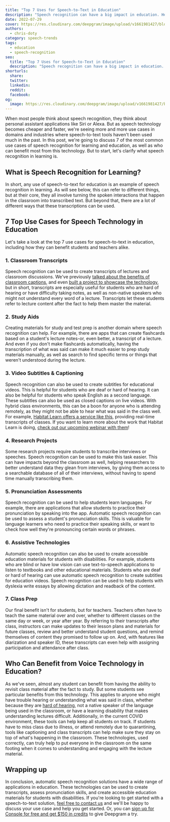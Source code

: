 ```yaml
---
title: "Top 7 Uses for Speech-to-Text in Education"
description: "Speech recognition can have a big impact in education. Here are 7 of the top use cases."
date: 2022-07-29
cover: https://res.cloudinary.com/deepgram/image/upload/v1661981427/blog/top-7-uses-speech-to-text-education/use-cases-for-speech-recognition-in-education-thum.png
authors:
  - chris-doty
category: speech-trends
tags:
  - education
  - speech-recognition
seo:
  title: "Top 7 Uses for Speech-to-Text in Education"
  description: "Speech recognition can have a big impact in education. Here are 7 of the top use cases."
shorturls:
  share: 
  twitter: 
  linkedin: 
  reddit: 
  facebook: 
og:
  image: https://res.cloudinary.com/deepgram/image/upload/v1661981427/blog/top-7-uses-speech-to-text-education/use-cases-for-speech-recognition-in-education-thum.png
---
```


When most people think about speech recognition, they think about personal assistant applications like Siri or Alexa. But as speech technology becomes cheaper and faster, we're seeing more and more use cases in domains and industries where speech-to-text tools haven't been used much in the past. In this post, we're going to discuss 7 of the most common use cases of speech recognition for learning and education, as well as who can benefit most from this technology. But to start, let's clarify what speech recognition in learning is.

## What is Speech Recognition for Learning?

In short, any use of speech-to-text for education is an example of speech recognition in learning. As will see below, this can refer to different things, but at their core, they all involve turning the spoken interactions that happen in the classroom into transcribed text. But beyond that, there are a lot of different ways that these transcriptions can be used.

## 7 Top Use Cases for Speech Technology in Education

Let's take a look at the top 7 use cases for speech-to-text in education, including how they can benefit students and teachers alike.

### 1\. Classroom Transcripts

Speech recognition can be used to create transcripts of lectures and classroom discussions. We've previously [talked about the benefits of classroom captions](https://blog.deepgram.com/automatic-speech-recognition-education/), and even [built a project to showcase the technology](https://blog.deepgram.com/classroom-captioner/), but in short, transcripts are especially useful for students who are hard of hearing or have difficulty taking notes, as well as non-native speakers who might not understand every word of a lecture. Transcripts let these students refer to lecture content after the fact to help them master the material.

### 2\. Study Aids

Creating materials for study and test prep is another domain where speech recognition can help. For example, there are apps that can create flashcards based on a student's lecture notes-or, even better, a transcript of a lecture. And even if you don't make flashcards automatically, having the transcription of what was said can make it much easier to prep study materials manually, as well as search to find specific terms or things that weren't understood during the lecture.

### 3\. Video Subtitles & Captioning

Speech recognition can also be used to create subtitles for educational videos. This is helpful for students who are deaf or hard of hearing. It can also be helpful for students who speak English as a second language. These subtitles can also be used as closed captions on live videos. With hybrid class environments, this can be a boon for anyone who is attending remotely, as they might not be able to hear what was said in the class well. For example, [Habitat Learn offers a service like this](https://www.habitatlearn.com/product/messenger-pigeon), providing real-time transcripts of classes. If you want to learn more about the work that Habitat Learn is doing, [check out our upcoming webinar with them](https://offers.deepgram.com/habitat-learn-webinar)!

### 4\. Research Projects

Some research projects require students to transcribe interviews or speeches. Speech recognition can be used to make this task easier. This can have impacts beyond the classroom as well, helping researchers to better understand data they glean from interviews, by giving them access to a searchable database of all of their interviews, without having to spend time manually transcribing them.

### 5\. Pronunciation Assessments

Speech recognition can be used to help students learn languages. For example, there are applications that allow students to practice their pronunciation by speaking into the app. Automatic speech recognition can be used to assess a student's pronunciation skills. This is valuable for language learners who need to practice their speaking skills, or want to check how well they're pronouncing certain words or phrases.

<whitepaperpromo whitepaper="latest"></whitepaperpromo>



### 6\. Assistive Technologies

Automatic speech recognition can also be used to create accessible education materials for students with disabilities. For example, students who are blind or have low vision can use text-to-speech applications to listen to textbooks and other educational materials. Students who are deaf or hard of hearing can use automatic speech recognition to create subtitles for education videos. Speech recognition can be used to help students with dyslexia write essays by allowing dictation and readback of the content.

### 7\. Class Prep

Our final benefit isn't for students, but for teachers. Teachers often have to teach the same material over and over, whether to different classes on the same day or week, or year after year. By referring to their transcripts after class, instructors can make updates to their lesson plans  and materials for future classes, review and better understand student questions, and remind themselves of content they promised to follow up on. And, with features like diarization and speaker ID, these transcripts can even help with assigning participation and attendance after class.

## Who Can Benefit from Voice Technology in Education?

As we've seen, almost any student can benefit from having the ability to revisit class material after the fact to study. But some students see particular benefits from this technology. This applies to anyone who might have trouble hearing or understanding what was said in class, whether because they are [hard of hearing](https://blog.deepgram.com/asr-important-deaf-hoh-community/), not a native speaker of the language being used in the classroom, or have a learning disability that makes understanding lectures difficult. Additionally, in the current COVID environment, these tools can help keep all students on track. If students have to miss class due to illness, or attend remotely due to quarantining, tools like captioning and class transcripts can help make sure they stay on top of what's happening in the classroom. These technologies, used correctly, can truly help to put everyone in the classroom on the same footing when it comes to understanding and engaging with the lecture material.

## Wrapping up

In conclusion, automatic speech recognition solutions have a wide range of applications in education. These technologies can be used to create transcripts, assess pronunciation skills, and create accessible education materials for students with disabilities. If you're looking to get started with a speech-to-text solution, [feel free to contact us](https://deepgram.com/contact-us/) and we'll be happy to discuss your use case and help you get started. Or, you can [sign up for Console for free and get $150 in credits](https://console.deepgram.com/signup) to give Deepgram a try.
